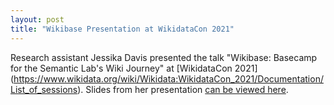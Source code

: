 ```yaml
---
layout: post
title: "Wikibase Presentation at WikidataCon 2021"
---
```

Research assistant Jessika Davis presented the talk "Wikibase: Basecamp for the Semantic Lab's Wiki Journey" at [WikidataCon 2021] (https://www.wikidata.org/wiki/Wikidata:WikidataCon_2021/Documentation/List_of_sessions). Slides from her presentation [can be viewed here](https://drive.google.com/file/d/1p0IsAgudw_aMiJd8ukObgIihE3KoYPfT/view).
